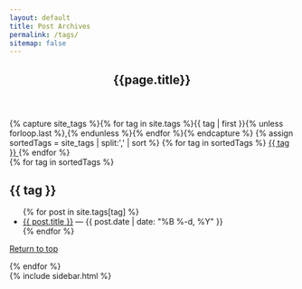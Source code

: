 ```yaml
---
layout: default
title: Post Archives
permalink: /tags/
sitemap: false
---
```

<div class="site-content">
    <div class="inner">
        <main class="site-main">
            <article class="post">
                <header class="entry-header">
                    <div class="entry-header-wrap">  
                        <h1 class="entry-title">{{page.title}}</h1>
                    </div>
                </header><!-- .entry-header -->
                <div class="entry-content">
                    <div class="archive-tags-list">
                        {% capture site_tags %}{% for tag in site.tags %}{{ tag | first }}{% unless forloop.last %},{% endunless %}{% endfor %}{% endcapture %}
                        {% assign sortedTags = site_tags | split:',' | sort %}
                        {% for tag in sortedTags %}
                        <a href="#{{ tag | cgi_escape }}">{{ tag }} </a>
                        {% endfor %}
                    </div>
                    {% for tag in sortedTags %}
                    <h2 id="{{ tag | cgi_escape }}">{{ tag }}</h2>
                    <ul class="archive-posts-list">
                        {% for post in site.tags[tag] %}
                        <li><a href="{{ site.baseurl }}{{ post.url }}" rel="bookmark" title="Permanent Link to {{ site.baseurl }}{{ post.url }}">{{ post.title }}</a> <span class="archive-meta"> — <time class="published" datetime="{{ post.date | date: "%Y-%m-%d" }}">{{ post.date | date: "%B %-d, %Y" }}</time></span></li>
                        {% endfor %}
                    </ul>
                    <p><a href="#top" class="archive-top-link" title="Back to Top">Return to top</a></p>
                    {% endfor %}
                </div><!-- .entry-content -->
            </article><!-- .post -->
        </main><!-- .site-main -->
        {% include sidebar.html %}
    </div><!-- .inner -->
</div><!-- .site-content -->
